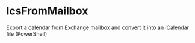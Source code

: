 # IcsFromMailbox
Export a calendar from Exchange mailbox and convert it into an iCalendar file (PowerShell)
